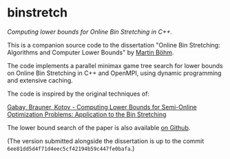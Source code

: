 # binstretch
*Computing lower bounds for Online Bin Stretching in C++.*

This is a companion source code to the dissertation "Online Bin Stretching: Algorithms
and Computer Lower Bounds" by [Martin Böhm](http://iuuk.mff.cuni.cz/~bohm/).

The code implements a parallel minimax game tree search for lower bounds on
Online Bin Stretching in C++ and OpenMPI, using dynamic programming and
extensive caching.

The code is inspired by the original techniques of:

[Gabay, Brauner, Kotov -  Computing Lower Bounds for Semi-Online Optimization Problems: Application to the Bin Stretching](https://hal.archives-ouvertes.fr/hal-00921663)

The lower bound search of the paper is also available [on Github](https://github.com/mgabay/Bin-Stretching-Lower-Bounds).

(The version submitted alongside the dissertation is up to the commit `6ee81dd5d4f71d4eec5cf42194b59c447fe0bafa`.)
